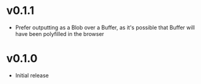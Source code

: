 # v0.1.1

- Prefer outputting as a Blob over a Buffer, as it's possible that Buffer will have been polyfilled in the browser

# v0.1.0

- Initial release
